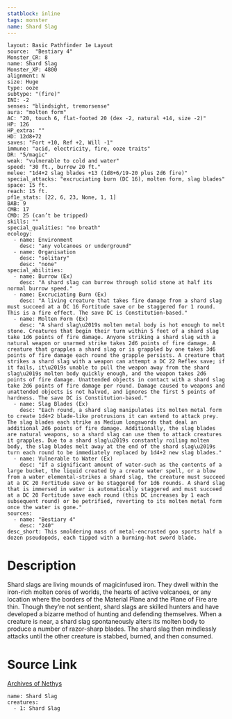 ```yaml
---
statblock: inline
tags: monster
name: Shard Slag
---
```

```statblock
layout: Basic Pathfinder 1e Layout
source:  "Bestiary 4"
Monster_CR: 8
name: Shard Slag
Monster_XP: 4800
alignment: N
size: Huge
type: ooze
subtype: "(fire)"
INI: -2
senses: "blindsight, tremorsense"
aura: "molten form"
AC: "20, touch 6, flat-footed 20 (dex -2, natural +14, size -2)"
HP: 126
HP_extra: ""
HD: 12d8+72
saves: "Fort +10, Ref +2, Will -1"
immune: "acid, electricity, fire, ooze traits"
DR: "5/magic"
weak: "vulnerable to cold and water"
speed: "30 ft., burrow 20 ft."
melee: "1d4+2 slag blades +13 (1d8+6/19-20 plus 2d6 fire)"
special_attacks: "excruciating burn (DC 16), molten form, slag blades"
space: 15 ft.
reach: 15 ft.
pf1e_stats: [22, 6, 23, None, 1, 1]
BAB: 9
CMB: 17
CMD: 25 (can’t be tripped)
skills: ""
special_qualities: "no breath"
ecology:
  - name: Environment
    desc: "any volcanoes or underground"
  - name: Organisation
    desc: "solitary"
    desc: "none"
special_abilities:
  - name: Burrow (Ex)
    desc: "A shard slag can burrow through solid stone at half its normal burrow speed."
  - name: Excruciating Burn (Ex)
    desc: "A living creature that takes fire damage from a shard slag must succeed at a DC 16 Fortitude save or be staggered for 1 round. This is a fire effect. The save DC is Constitution-based."
  - name: Molten Form (Ex)
    desc: "A shard slag\u2019s molten metal body is hot enough to melt stone. Creatures that begin their turn within 5 feet of a shard slag take 1d6 points of fire damage. Anyone striking a shard slag with a natural weapon or unarmed strike takes 2d6 points of fire damage. A creature that grapples a shard slag or is grappled by one takes 3d6 points of fire damage each round the grapple persists. A creature that strikes a shard slag with a weapon can attempt a DC 22 Reflex save; if it fails, it\u2019s unable to pull the weapon away from the shard slag\u2019s molten body quickly enough, and the weapon takes 2d6 points of fire damage. Unattended objects in contact with a shard slag take 2d6 points of fire damage per round. Damage caused to weapons and unattended objects is not halved, and ignores the first 5 points of hardness. The save DC is Constitution-based."
  - name: Slag Blades (Ex)
    desc: "Each round, a shard slag manipulates its molten metal form to create 1d4+2 blade-like protrusions it can extend to attack prey. The slag blades each strike as Medium longswords that deal an additional 2d6 points of fire damage. Additionally, the slag blades are natural weapons, so a shard slag can use them to attack creatures it grapples. Due to a shard slag\u2019s constantly roiling molten body, the slag blades melt away at the end of the shard slag\u2019s turn each round to be immediately replaced by 1d4+2 new slag blades."
  - name: Vulnerable to Water (Ex)
    desc: "If a significant amount of water-such as the contents of a large bucket, the liquid created by a create water spell, or a blow from a water elemental-strikes a shard slag, the creature must succeed at a DC 20 Fortitude save or be staggered for 1d6 rounds. A shard slag that is immersed in water is automatically staggered and must succeed at a DC 20 Fortitude save each round (this DC increases by 1 each subsequent round) or be petrified, reverting to its molten metal form once the water is gone."
sources:
  - name: "Bestiary 4"
    desc: "240"
desc_short: This smoldering mass of metal-encrusted goo sports half a dozen pseudopods, each tipped with a burning-hot sword blade.
```
# Description
Shard slags are living mounds of magicinfused iron. They dwell within the iron-rich molten cores of worlds, the hearts of active volcanoes, or any location where the borders of the Material Plane and the Plane of Fire are thin. Though they’re not sentient, shard slags are skilled hunters and have developed a bizarre method of hunting and defending themselves. When a creature is near, a shard slag spontaneously alters its molten body to produce a number of razor-sharp blades. The shard slag then mindlessly attacks until the other creature is stabbed, burned, and then consumed.
# Source Link
[Archives of Nethys](https://aonprd.com/MonsterDisplay.aspx?ItemName=Shard%20Slag)
```encounter-table
name: Shard Slag
creatures:
  - 1: Shard Slag
```

